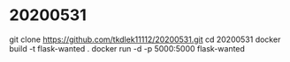 # 20200531

git clone https://github.com/tkdlek11112/20200531.git
cd 20200531
docker build -t flask-wanted .
docker run -d -p 5000:5000 flask-wanted
